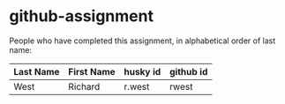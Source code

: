 # github-assignment

People who have completed this assignment, in alphabetical order of last name:

Last Name | First Name | husky id | github id
----------| -------| -------|---------
West    |   Richard   | r.west   |   rwest
